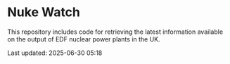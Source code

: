 # Nuke Watch

This repository includes code for retrieving the latest information available on the output of EDF nuclear power plants in the UK.

Last updated: 2025-06-30 05:18